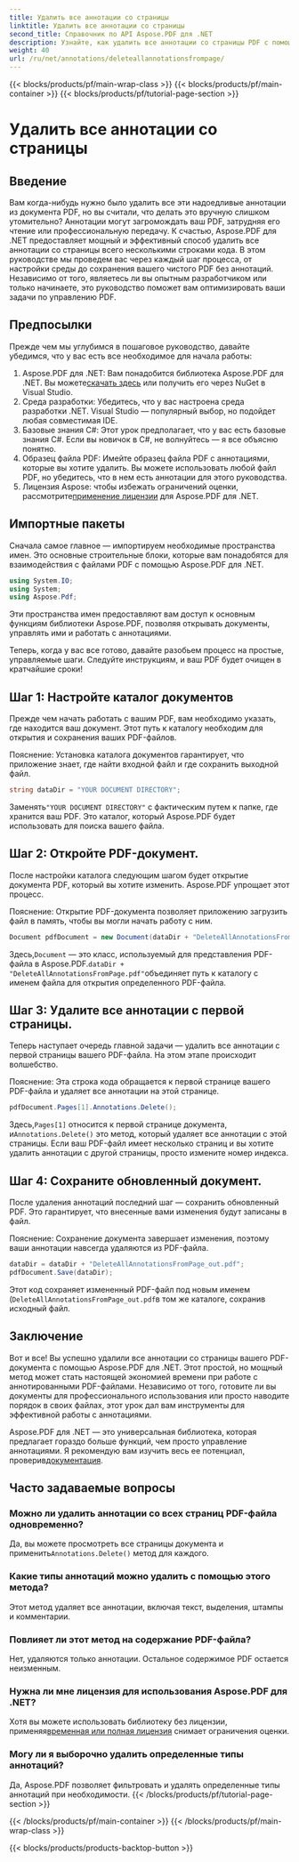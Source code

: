 ```yaml
---
title: Удалить все аннотации со страницы
linktitle: Удалить все аннотации со страницы
second_title: Справочник по API Aspose.PDF для .NET
description: Узнайте, как удалить все аннотации со страницы PDF с помощью Aspose.PDF для .NET. Следуйте нашему пошаговому руководству, чтобы эффективно очистить ваши PDF.
weight: 40
url: /ru/net/annotations/deleteallannotationsfrompage/
---
```


{{< blocks/products/pf/main-wrap-class >}}
{{< blocks/products/pf/main-container >}}
{{< blocks/products/pf/tutorial-page-section >}}

# Удалить все аннотации со страницы

## Введение
Вам когда-нибудь нужно было удалить все эти надоедливые аннотации из документа PDF, но вы считали, что делать это вручную слишком утомительно? Аннотации могут загромождать ваш PDF, затрудняя его чтение или профессиональную передачу. К счастью, Aspose.PDF для .NET предоставляет мощный и эффективный способ удалить все аннотации со страницы всего несколькими строками кода. В этом руководстве мы проведем вас через каждый шаг процесса, от настройки среды до сохранения вашего чистого PDF без аннотаций. Независимо от того, являетесь ли вы опытным разработчиком или только начинаете, это руководство поможет вам оптимизировать ваши задачи по управлению PDF.

## Предпосылки

Прежде чем мы углубимся в пошаговое руководство, давайте убедимся, что у вас есть все необходимое для начала работы:

1.  Aspose.PDF для .NET: Вам понадобится библиотека Aspose.PDF для .NET. Вы можете[скачать здесь](https://releases.aspose.com/pdf/net/) или получить его через NuGet в Visual Studio.
2. Среда разработки: Убедитесь, что у вас настроена среда разработки .NET. Visual Studio — популярный выбор, но подойдет любая совместимая IDE.
3. Базовые знания C#: Этот урок предполагает, что у вас есть базовые знания C#. Если вы новичок в C#, не волнуйтесь — я все объясню понятно.
4. Образец файла PDF: Имейте образец файла PDF с аннотациями, которые вы хотите удалить. Вы можете использовать любой файл PDF, но убедитесь, что в нем есть аннотации для этого руководства.
5.  Лицензия Aspose: чтобы избежать ограничений оценки, рассмотрите[применение лицензии](https://purchase.aspose.com/temporary-license/) для Aspose.PDF для .NET.

## Импортные пакеты

Сначала самое главное — импортируем необходимые пространства имен. Это основные строительные блоки, которые вам понадобятся для взаимодействия с файлами PDF с помощью Aspose.PDF для .NET.

```csharp
using System.IO;
using System;
using Aspose.Pdf;
```

Эти пространства имен предоставляют вам доступ к основным функциям библиотеки Aspose.PDF, позволяя открывать документы, управлять ими и работать с аннотациями.

Теперь, когда у вас все готово, давайте разобьем процесс на простые, управляемые шаги. Следуйте инструкциям, и ваш PDF будет очищен в кратчайшие сроки!

## Шаг 1: Настройте каталог документов

Прежде чем начать работать с вашим PDF, вам необходимо указать, где находится ваш документ. Этот путь к каталогу необходим для открытия и сохранения ваших PDF-файлов.

Пояснение: Установка каталога документов гарантирует, что приложение знает, где найти входной файл и где сохранить выходной файл.

```csharp
string dataDir = "YOUR DOCUMENT DIRECTORY";
```

 Заменять`"YOUR DOCUMENT DIRECTORY"` с фактическим путем к папке, где хранится ваш PDF. Это каталог, который Aspose.PDF будет использовать для поиска вашего файла.

## Шаг 2: Откройте PDF-документ.

После настройки каталога следующим шагом будет открытие документа PDF, который вы хотите изменить. Aspose.PDF упрощает этот процесс.

Пояснение: Открытие PDF-документа позволяет приложению загрузить файл в память, чтобы вы могли начать работу с ним.

```csharp
Document pdfDocument = new Document(dataDir + "DeleteAllAnnotationsFromPage.pdf");
```

 Здесь,`Document` — это класс, используемый для представления PDF-файла в Aspose.PDF.`dataDir + "DeleteAllAnnotationsFromPage.pdf"`объединяет путь к каталогу с именем файла для открытия определенного PDF-файла.

## Шаг 3: Удалите все аннотации с первой страницы.

Теперь наступает очередь главной задачи — удалить все аннотации с первой страницы вашего PDF-файла. На этом этапе происходит волшебство.

Пояснение: Эта строка кода обращается к первой странице вашего PDF-файла и удаляет все аннотации на этой странице.

```csharp
pdfDocument.Pages[1].Annotations.Delete();
```

 Здесь,`Pages[1]` относится к первой странице документа, и`Annotations.Delete()` это метод, который удаляет все аннотации с этой страницы. Если ваш PDF-файл имеет несколько страниц и вы хотите удалить аннотации с другой страницы, просто измените номер индекса.

## Шаг 4: Сохраните обновленный документ.

После удаления аннотаций последний шаг — сохранить обновленный PDF. Это гарантирует, что внесенные вами изменения будут записаны в файл.

Пояснение: Сохранение документа завершает изменения, поэтому ваши аннотации навсегда удаляются из PDF-файла.

```csharp
dataDir = dataDir + "DeleteAllAnnotationsFromPage_out.pdf";
pdfDocument.Save(dataDir);
```

Этот код сохраняет измененный PDF-файл под новым именем (`DeleteAllAnnotationsFromPage_out.pdf`в том же каталоге, сохранив исходный файл.

## Заключение

Вот и все! Вы успешно удалили все аннотации со страницы вашего PDF-документа с помощью Aspose.PDF для .NET. Этот простой, но мощный метод может стать настоящей экономией времени при работе с аннотированными PDF-файлами. Независимо от того, готовите ли вы документы для профессионального использования или просто наводите порядок в своих файлах, этот урок дал вам инструменты для эффективной работы с аннотациями.

 Aspose.PDF для .NET — это универсальная библиотека, которая предлагает гораздо больше функций, чем просто управление аннотациями. Я рекомендую вам изучить весь ее потенциал, проверив[документация](https://reference.aspose.com/pdf/net/).

## Часто задаваемые вопросы

### Можно ли удалить аннотации со всех страниц PDF-файла одновременно?
 Да, вы можете просмотреть все страницы документа и применить`Annotations.Delete()` метод для каждого.

### Какие типы аннотаций можно удалить с помощью этого метода?
Этот метод удаляет все аннотации, включая текст, выделения, штампы и комментарии.

### Повлияет ли этот метод на содержание PDF-файла?
Нет, удаляются только аннотации. Остальное содержимое PDF остается неизменным.

### Нужна ли мне лицензия для использования Aspose.PDF для .NET?
 Хотя вы можете использовать библиотеку без лицензии, применяя[временная или полная лицензия](https://purchase.aspose.com/temporary-license/) снимает ограничения оценки.

### Могу ли я выборочно удалить определенные типы аннотаций?
Да, Aspose.PDF позволяет фильтровать и удалять определенные типы аннотаций при необходимости.
{{< /blocks/products/pf/tutorial-page-section >}}

{{< /blocks/products/pf/main-container >}}
{{< /blocks/products/pf/main-wrap-class >}}

{{< blocks/products/products-backtop-button >}}
